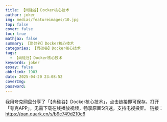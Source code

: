 ```yaml
---
title: 【尚硅谷】Docker核心技术
author: joker
img: medias/featureimages/10.jpg
top: false
cover: false
toc: true
mathjax: false
summary: 【尚硅谷】Docker核心技术
categories: 【尚硅谷】Docker核心技术
tags:
  - 【尚硅谷】Docker核心技术
keywords: joker
essay: false
abbrlink: 1903
date: 2025-04-20 23:08:52
coverImg:
password:
---
```


我用夸克网盘分享了「【尚硅谷】Docker核心技术」，点击链接即可保存。打开「夸克APP」，无需下载在线播放视频，畅享原画5倍速，支持电视投屏。
链接：https://pan.quark.cn/s/b9c749d210c6
